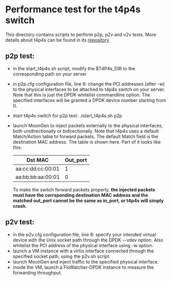 # Performance test for the t4p4s switch

This directory contains scripts to perform p2p, p2v and v2v tests. More details about t4p4s can be found in its 
[repository](https://github.com/P4ELTE/t4p4s)

## p2p test:
- in the start_t4p4s.sh script, modify the $T4P4s_DIR to the corresponding path on your server
- in p2p.cfg configuration file, line 8: change the PCI addresses (after -w) to the physical interfaces to be attached to t4p4s switch on your server. 
  Note that this is just the DPDK whitelist commandline option. The specified interfaces will be granted a DPDK device number
  starting from 0.
- start t4p4s switch for p2p test: ./start_t4p4s.sh p2p
- launch MoonGen to inject packets externally to the physical interfaces, both unidirectionally or bidirectionally. 
  Note that t4p4s uses a default Match/Action table to forward packets. The default Match field is the destination MAC address. 
  The table is shown here. Part of it looks like this:
  
  | Dst MAC  | Out_port |
  |------------------|--|
  |aa:cc:dd:cc:00:01 | 1|
  |aa:bb:bb:aa:00:01 | 0|
  
  To make the switch forward packets properly, **the injected packets must have the corrsponding destination MAC address and 
  the matched out_port cannot be the same as in_port, or t4p4s will simply crash.**
  
## p2v test:
- in the p2v.cfg configuration file, line 8: specify your intended virtual device with the Unix socket path through the DPDK --vdev 
  option. Also whitelist the PCI address of the physical interface using -w option.
- launch a VM instance with a virtio interface connected through the specified socket path, using the p2v.sh script.
- launch MoonGen and inject traffic to the specified physical interface.
- inside the VM, launch a FloWatcher-DPDK instance to measure the forwarding throughput.
